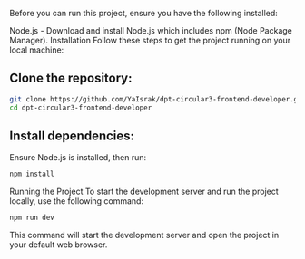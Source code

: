 Before you can run this project, ensure you have the following installed:

Node.js - Download and install Node.js which includes npm (Node Package Manager).
Installation
Follow these steps to get the project running on your local machine:

## Clone the repository:

```bash
git clone https://github.com/YaIsrak/dpt-circular3-frontend-developer.git
cd dpt-circular3-frontend-developer
```

## Install dependencies:

Ensure Node.js is installed, then run:

```bash
npm install
```

Running the Project
To start the development server and run the project locally, use the following command:

```bash
npm run dev
```

This command will start the development server and open the project in your default web browser.
